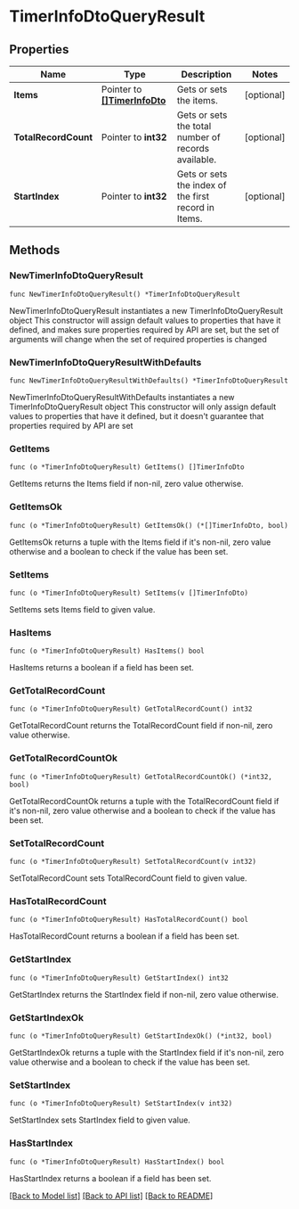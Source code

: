 # TimerInfoDtoQueryResult

## Properties

Name | Type | Description | Notes
------------ | ------------- | ------------- | -------------
**Items** | Pointer to [**[]TimerInfoDto**](TimerInfoDto.md) | Gets or sets the items. | [optional] 
**TotalRecordCount** | Pointer to **int32** | Gets or sets the total number of records available. | [optional] 
**StartIndex** | Pointer to **int32** | Gets or sets the index of the first record in Items. | [optional] 

## Methods

### NewTimerInfoDtoQueryResult

`func NewTimerInfoDtoQueryResult() *TimerInfoDtoQueryResult`

NewTimerInfoDtoQueryResult instantiates a new TimerInfoDtoQueryResult object
This constructor will assign default values to properties that have it defined,
and makes sure properties required by API are set, but the set of arguments
will change when the set of required properties is changed

### NewTimerInfoDtoQueryResultWithDefaults

`func NewTimerInfoDtoQueryResultWithDefaults() *TimerInfoDtoQueryResult`

NewTimerInfoDtoQueryResultWithDefaults instantiates a new TimerInfoDtoQueryResult object
This constructor will only assign default values to properties that have it defined,
but it doesn't guarantee that properties required by API are set

### GetItems

`func (o *TimerInfoDtoQueryResult) GetItems() []TimerInfoDto`

GetItems returns the Items field if non-nil, zero value otherwise.

### GetItemsOk

`func (o *TimerInfoDtoQueryResult) GetItemsOk() (*[]TimerInfoDto, bool)`

GetItemsOk returns a tuple with the Items field if it's non-nil, zero value otherwise
and a boolean to check if the value has been set.

### SetItems

`func (o *TimerInfoDtoQueryResult) SetItems(v []TimerInfoDto)`

SetItems sets Items field to given value.

### HasItems

`func (o *TimerInfoDtoQueryResult) HasItems() bool`

HasItems returns a boolean if a field has been set.

### GetTotalRecordCount

`func (o *TimerInfoDtoQueryResult) GetTotalRecordCount() int32`

GetTotalRecordCount returns the TotalRecordCount field if non-nil, zero value otherwise.

### GetTotalRecordCountOk

`func (o *TimerInfoDtoQueryResult) GetTotalRecordCountOk() (*int32, bool)`

GetTotalRecordCountOk returns a tuple with the TotalRecordCount field if it's non-nil, zero value otherwise
and a boolean to check if the value has been set.

### SetTotalRecordCount

`func (o *TimerInfoDtoQueryResult) SetTotalRecordCount(v int32)`

SetTotalRecordCount sets TotalRecordCount field to given value.

### HasTotalRecordCount

`func (o *TimerInfoDtoQueryResult) HasTotalRecordCount() bool`

HasTotalRecordCount returns a boolean if a field has been set.

### GetStartIndex

`func (o *TimerInfoDtoQueryResult) GetStartIndex() int32`

GetStartIndex returns the StartIndex field if non-nil, zero value otherwise.

### GetStartIndexOk

`func (o *TimerInfoDtoQueryResult) GetStartIndexOk() (*int32, bool)`

GetStartIndexOk returns a tuple with the StartIndex field if it's non-nil, zero value otherwise
and a boolean to check if the value has been set.

### SetStartIndex

`func (o *TimerInfoDtoQueryResult) SetStartIndex(v int32)`

SetStartIndex sets StartIndex field to given value.

### HasStartIndex

`func (o *TimerInfoDtoQueryResult) HasStartIndex() bool`

HasStartIndex returns a boolean if a field has been set.


[[Back to Model list]](../README.md#documentation-for-models) [[Back to API list]](../README.md#documentation-for-api-endpoints) [[Back to README]](../README.md)


